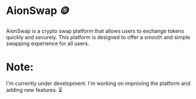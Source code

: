 # AionSwap 🪙
AionSwap is a crypto swap platform that allows users to exchange tokens quickly and securely. This platform is designed to offer a smooth and simple swapping experience for all users.

# Note:
I'm currently under development. I'm working on improving the platform and adding new features. ⏳
